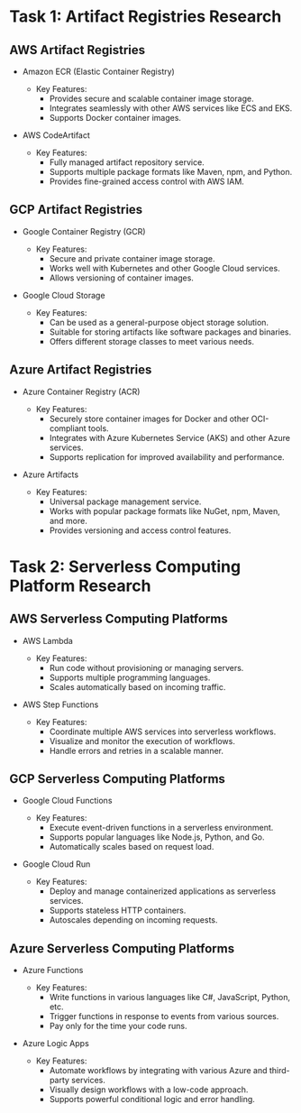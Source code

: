 # Task 1: Artifact Registries Research

## AWS Artifact Registries

- Amazon ECR (Elastic Container Registry)
    - Key Features:
        - Provides secure and scalable container image storage.
        - Integrates seamlessly with other AWS services like ECS and EKS.
        - Supports Docker container images.

- AWS CodeArtifact
    - Key Features:
        - Fully managed artifact repository service.
        - Supports multiple package formats like Maven, npm, and Python.
        - Provides fine-grained access control with AWS IAM.

## GCP Artifact Registries

- Google Container Registry (GCR)
    - Key Features:
        - Secure and private container image storage.
        - Works well with Kubernetes and other Google Cloud services.
        - Allows versioning of container images.

- Google Cloud Storage
    - Key Features:
        - Can be used as a general-purpose object storage solution.
        - Suitable for storing artifacts like software packages and binaries.
        - Offers different storage classes to meet various needs.

## Azure Artifact Registries

- Azure Container Registry (ACR)
    - Key Features:
        - Securely store container images for Docker and other OCI-compliant tools.
        - Integrates with Azure Kubernetes Service (AKS) and other Azure services.
        - Supports replication for improved availability and performance.

- Azure Artifacts
    - Key Features:
        - Universal package management service.
        - Works with popular package formats like NuGet, npm, Maven, and more.
        - Provides versioning and access control features.

# Task 2: Serverless Computing Platform Research

## AWS Serverless Computing Platforms

- AWS Lambda
    - Key Features:
        - Run code without provisioning or managing servers.
        - Supports multiple programming languages.
        - Scales automatically based on incoming traffic.

- AWS Step Functions
    - Key Features:
        - Coordinate multiple AWS services into serverless workflows.
        - Visualize and monitor the execution of workflows.
        - Handle errors and retries in a scalable manner.

## GCP Serverless Computing Platforms

- Google Cloud Functions
    - Key Features:
        - Execute event-driven functions in a serverless environment.
        - Supports popular languages like Node.js, Python, and Go.
        - Automatically scales based on request load.

- Google Cloud Run
    - Key Features:
        - Deploy and manage containerized applications as serverless services.
        - Supports stateless HTTP containers.
        - Autoscales depending on incoming requests.

## Azure Serverless Computing Platforms

- Azure Functions
    - Key Features:
        - Write functions in various languages like C#, JavaScript, Python, etc.
        - Trigger functions in response to events from various sources.
        - Pay only for the time your code runs.

- Azure Logic Apps
    - Key Features:
        - Automate workflows by integrating with various Azure and third-party services.
        - Visually design workflows with a low-code approach.
        - Supports powerful conditional logic and error handling.